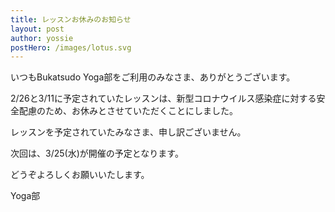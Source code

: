```yaml
---
title: レッスンお休みのお知らせ
layout: post
author: yossie
postHero: /images/lotus.svg
---
```


いつもBukatsudo Yoga部をご利用のみなさま、ありがとうございます。

2/26と3/11に予定されていたレッスンは、新型コロナウイルス感染症に対する安全配慮のため、お休みとさせていただくことにしました。

レッスンを予定されていたみなさま、申し訳ございません。

次回は、3/25(水)が開催の予定となります。

どうぞよろしくお願いいたします。

Yoga部
